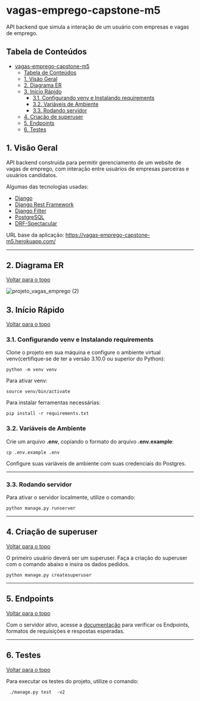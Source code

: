 # vagas-emprego-capstone-m5
API backend que simula a interação de um usuário com empresas e vagas de emprego.


## Tabela de Conteúdos

- [vagas-emprego-capstone-m5](#vagas-emprego-capstone-m5)
	- [Tabela de Conteúdos](#tabela-de-conteúdos)
	- [1. Visão Geral](#1-visão-geral)
	- [2. Diagrama ER](#2-diagrama-er)
	- [3. Início Rápido](#3-início-rápido)
		- [3.1. Configurando venv e Instalando requirements](#31-configurando-venv-e-instalando-requirements)
		- [3.2. Variáveis de Ambiente](#32-variáveis-de-ambiente)
		- [3.3. Rodando servidor](#33-rodando-servidor)
	- [4. Criação de superuser](#4-criação-de-superuser)
	- [5. Endpoints](#5-endpoints)
	- [6. Testes](#6-testes)
## 1. Visão Geral

API backend construída para permitir gerenciamento de um website de vagas de emprego, com interação entre usuários de empresas parceiras e usuários candidatos.

Algumas das tecnologias usadas:

- [Django](https://www.djangoproject.com/)
- [Django Rest Framework](https://www.django-rest-framework.org/)
- [Django Filter](https://django-filter.readthedocs.io/en/stable/)
- [PostgreSQL](https://www.postgresql.org/)
- [DRF-Spectacular](https://drf-spectacular.readthedocs.io/en/latest/)

URL base da aplicação:
https://vagas-emprego-capstone-m5.herokuapp.com/

---

## 2. Diagrama ER
[ Voltar para o topo ](#tabela-de-conteúdos)


![projeto_vagas_emprego (2)](https://user-images.githubusercontent.com/89955737/179835289-f6e5f06b-bb19-4c9c-8afa-31ddb58d82a1.png)



## 3. Início Rápido
[ Voltar para o topo ](#tabela-de-conteúdos)


### 3.1. Configurando venv e Instalando requirements

Clone o projeto em sua máquina e configure o ambiente virtual venv(certifique-se de ter a versão 3.10.0 ou superior do Python):

```
python -m venv venv
```
Para ativar venv:

```
source venv/bin/activate
```
Para instalar ferramentas necessárias:

```
pip install -r requirements.txt
```

### 3.2. Variáveis de Ambiente

Crie um arquivo **.env**, copiando o formato do arquivo **.env.example**:
```
cp .env.example .env
```

Configure suas variáveis de ambiente com suas credenciais do Postgres.


---

### 3.3. Rodando servidor

Para ativar o servidor localmente, utilize o comando:

```
python manage.py runserver
```
---

## 4. Criação de superuser
[ Voltar para o topo ](#tabela-de-conteúdos)

O primeiro usuário deverá ser um superuser. Faça a criação do superuser com o comando abaixo e insira os dados pedidos.

```
python manage.py createsuperuser
```

---

## 5. Endpoints
[ Voltar para o topo ](#tabela-de-conteúdos)

Com o servidor ativo, acesse a [documentação](http://localhost:8000/api/doc/schema/swagger-ui/) para verificar os Endpoints, formatos de requisições e respostas esperadas.

---

## 6. Testes
[ Voltar para o topo ](#tabela-de-conteúdos)

Para executar os testes do projeto, utilize o comando:

```
 ./manage.py test  -v2
```
